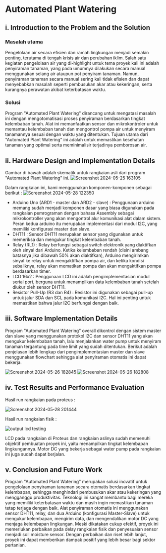 # Automated Plant Watering

## i. Introduction to the Problem and the Solution

### Masalah utama
Pengelolaan air secara efisien dan ramah lingkungan menjadi semakin penting, terutama di tengah krisis air dan perubahan iklim. Salah satu kegiatan pengelolaan air yang di-highlight untuk tema proyek kali ini adalah penyiraman tanaman, yang pada umumnya dilakukan secara manual menggunakan selang air ataupun pot penyiram tanaman. Namun, penyiraman tanaman secara manual sering kali tidak efisien dan dapat menyebabkan masalah seperti pembusukan akar atau kekeringan, serta kurangnya perawatan akibat keterbatasan waktu.

### Solusi
Program "Automated Plant Watering" dirancang untuk mengatasi masalah ini dengan mengotomatisasi proses penyiraman berdasarkan tingkat kelembaban tanah. Alat ini memanfaatkan sensor dan mikrokontroler untuk memantau kelembaban tanah dan mengontrol pompa air untuk menyiram tanamannya sesuai dengan waktu yang ditentukan. Tujuan utama dari "Automated Plant Watering" ini adalah untuk memastikan kesehatan tanaman yang optimal serta meminimalisir terjadinya pemborosan air.

## ii. Hardware Design and Implementation Details
Gambar di bawah adalah skematik untuk rangkaian asli dari program "Automated Plant Watering" ini.
![Screenshot 2024-05-25 163105](https://github.com/christopherSuts/Automated-Plant-Watering/assets/144332036/fe2c9136-04c5-4155-9600-8af3b81f8b68)

Dalam rangkaian ini, kami menggunakan komponen-komponen sebagai berikut :
![Screenshot 2024-05-28 122350](https://github.com/christopherSuts/Automated-Plant-Watering/assets/144332036/477911d0-8bb8-4226-a453-22f0e804325e)

- Arduino Uno (ARD1 - master dan ARD2 - slave) : Penggunaan arduino memang sudah menjadi komponen dasar yang biasa digunakan pada rangkaian pemrograman dengan bahasa Assembly sebagai mikrokontroller yang akan mengontrol alur komunikasi alat dalam sistem. Peran kedua arduino itu merupakan implementasi dari modul I2C, yang memiliki konfigurasi master dan slave.
- DHT11 : Sensor DHT11 merupakan sensor yang digunakan untuk memeriksa dan mengukur tingkat kelembaban tanah.
- Relay (RL1) : Relay berfungsi sebagai switch elektronik yang diaktifkan oleh sinyal dari Arduino. Ketika kelembaban rendah (disini ambang batasnya jika dibawah 50% akan diaktifkan), Arduino mengirimkan sinyal ke relay untuk mengaktifkan pompa air, dan ketika kondisi sebaliknya, relay akan mematikan pompa dan akan mengaktifkan pompa berdasarkan timer.
- LCD 16x2 : Penggunaan LCD ini adalah pengimplementasian modul serial port, berguna untuk menampilkan data kelembaban tanah setelah diukur oleh sensor DHT11. 
- Resistor Pull-Up (R3 dan R4) : Resistor ini digunakan sebagai pull-up untuk jalur SDA dan SCL pada komunikasi I2C. Hal ini penting untuk memastikan bahwa jalur I2C berfungsi dengan baik.

## iii. Software Implementation Details
Program "Automated Plant Watering" overall dikontrol dengan sistem master dan slave yang menggunakan protokol I2C dan sensor DHT11 yang akan mengukur kelembaban tanah, lalu menjalankan water pump untuk menyiram tanaman tergantung pada time limit yang sudah ditentukan. Berikut adalah penjelasan lebih lengkap dari pengimplementasian master dan slave menggunakan flowchart sehingga alat penyiraman otomatis ini dapat bekerja.

![Screenshot 2024-05-26 182845](https://github.com/christopherSuts/Automated-Plant-Watering/assets/144332036/39307876-ecd5-4e04-98cc-cb71a94576bf) ![Screenshot 2024-05-26 182808](https://github.com/christopherSuts/Automated-Plant-Watering/assets/144332036/7a58aa0c-6572-401d-8ff7-58aef00917d9)

## iv. Test Results and Performance Evaluation

Hasil run rangkaian pada proteus : 

![Screenshot 2024-05-28 201444](https://github.com/christopherSuts/Automated-Plant-Watering/assets/144332036/4423b9c5-7bb5-4f9e-815e-1c0e03fc25cc)


Hasil run rangkaian fisik : 

![output lcd testing](https://github.com/christopherSuts/Automated-Plant-Watering/assets/144332036/641aeeaf-c221-42be-99e5-861679bfd412)

LCD pada rangkaian di Proteus dan rangkaian aslinya sudah memenuhi objektif pembuatan proyek ini, yaitu menampilkan tingkat kelembapan lingkungannya. Motor DC yang bekerja sebagai water pump pada rangkaian ini juga sudah dapat berjalan.

## v. Conclusion and Future Work
Program "Automated Plant Watering" merupakan solusi inovatif untuk pengelolaan penyiraman tanaman secara otomatis berdasarkan tingkat kelembapan, sehingga menghindari pembusukan akar atau kekeringan yang mengganggu produktivitas. Teknologi ini sangat membantu bagi mereka yang memiliki keterbatasan waktu dan masih ingin memastikan tanaman tetap terjaga dengan baik. Alat penyiraman otomatis ini menggunakan sensor DHT11, relay, dan dua Arduino (konfigurasi Master-Slave) untuk mengukur kelembapan, mengirim data, dan mengendalikan motor DC yang menjaga kelembapan lingkungan. Meski dikatakan cukup efektif, proyek ini memerlukan perbaikan pada delay rangkaian fisik dan penyesuaian sensor menjadi soil moisture sensor. Dengan perbaikan dan riset lebih lanjut, proyek ini dapat memberikan dampak positif yang lebih besar bagi sektor pertanian.
